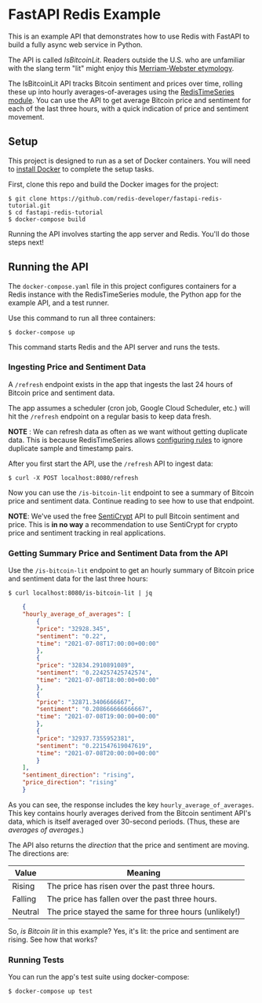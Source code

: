 # FastAPI Redis Example

This is an example API that demonstrates how to use Redis with FastAPI to build
a fully async web service in Python.

The API is called *IsBitcoinLit*. Readers outside the U.S. who are unfamiliar with
the slang term "lit" might enjoy this [Merriam-Webster
etymology](https://www.merriam-webster.com/words-at-play/lit-meaning-origin#:~:text=Lit%20has%20been%20used%20as,is%20%22exciting%20or%20excellent.%22).

The IsBitcoinLit API tracks Bitcoin sentiment and prices over time, rolling
these up into hourly averages-of-averages using the [RedisTimeSeries
module](https://oss.redislabs.com/redistimeseries/). You can use the API to get
average Bitcoin price and sentiment for each of the last three hours, with a
quick indication of price and sentiment movement.


## Setup

This project is designed to run as a set of Docker containers. You will need to
[install Docker](https://www.docker.com/) to complete the setup tasks.

First, clone this repo and build the Docker images for the project:

    $ git clone https://github.com/redis-developer/fastapi-redis-tutorial.git
    $ cd fastapi-redis-tutorial
    $ docker-compose build

Running the API involves starting the app server and Redis. You'll do those steps
next!


## Running the API

The `docker-compose.yaml` file in this project configures containers for a Redis
instance with the RedisTimeSeries module, the Python app for the example API,
and a test runner.

Use this command to run all three containers:

    $ docker-compose up

This command starts Redis and the API server and runs the tests.


### Ingesting Price and Sentiment Data

A `/refresh` endpoint exists in the app that ingests the last 24 hours of
Bitcoin price and sentiment data.

The app assumes a scheduler (cron job, Google Cloud Scheduler, etc.) will hit
the `/refresh` endpoint on a regular basis to keep data fresh.

**NOTE** : We can refresh data as often as we want without getting
duplicate data. This is because RedisTimeSeries allows [configuring
rules](https://oss.redislabs.com/redistimeseries/configuration/#duplicate_policy)
to ignore duplicate sample and timestamp pairs.

After you first start the API, use the `/refresh` API to ingest data:

    $ curl -X POST localhost:8080/refresh

Now you can use the `/is-bitcoin-lit` endpoint to see a summary of Bitcoin price
and sentiment data. Continue reading to see how to use that endpoint.

**NOTE**: We've used the free [SentiCrypt](https://senticrypt.com) API to pull
Bitcoin sentiment and price. This is **in no way** a recommendation to use
SentiCrypt for crypto price and sentiment tracking in real applications.


### Getting Summary Price and Sentiment Data from the API

Use the `/is-bitcoin-lit` endpoint to get an hourly summary of Bitcoin price and
sentiment data for the last three hours:

    $ curl localhost:8080/is-bitcoin-lit | jq

```json
    {
    "hourly_average_of_averages": [
        {
        "price": "32928.345",
        "sentiment": "0.22",
        "time": "2021-07-08T17:00:00+00:00"
        },
        {
        "price": "32834.2910891089",
        "sentiment": "0.224257425742574",
        "time": "2021-07-08T18:00:00+00:00"
        },
        {
        "price": "32871.3406666667",
        "sentiment": "0.208666666666667",
        "time": "2021-07-08T19:00:00+00:00"
        },
        {
        "price": "32937.7355952381",
        "sentiment": "0.221547619047619",
        "time": "2021-07-08T20:00:00+00:00"
        }
    ],
    "sentiment_direction": "rising",
    "price_direction": "rising"
    }
```

As you can see, the response includes the key `hourly_average_of_averages`. This
key contains hourly averages derived from the Bitcoin sentiment API's data,
which is itself averaged over 30-second periods. (Thus, these are *averages of
averages*.)

The API also returns the *direction* that the price and sentiment are moving.
The directions are:

Value  | Meaning
---------|----------
Rising | The price has risen over the past three hours.
Falling | The price has fallen over the past three hours.
Neutral | The price stayed the same for three hours (unlikely!)

So, *is Bitcoin lit* in this example? Yes, it's lit: the price and sentiment are
rising. See how that works?


### Running Tests

You can run the app's test suite using docker-compose:

    $ docker-compose up test
